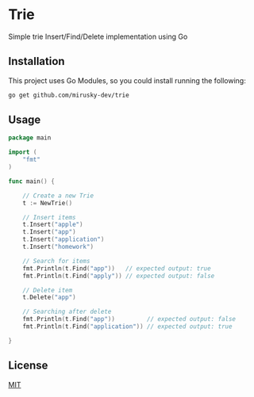 # Trie

Simple trie Insert/Find/Delete implementation using Go

## Installation

This project uses Go Modules, so you could install running the following:

```bash
go get github.com/mirusky-dev/trie
```

## Usage

```go
package main

import (
	"fmt"
)

func main() {

	// Create a new Trie
	t := NewTrie() 

	// Insert items
	t.Insert("apple")
	t.Insert("app")
	t.Insert("application")
	t.Insert("homework")

	// Search for items
	fmt.Println(t.Find("app"))   // expected output: true
	fmt.Println(t.Find("apply")) // expected output: false

	// Delete item
	t.Delete("app")

	// Searching after delete
	fmt.Println(t.Find("app"))         // expected output: false
	fmt.Println(t.Find("application")) // expected output: true

}

```

## License
[MIT](https://choosealicense.com/licenses/mit/)
